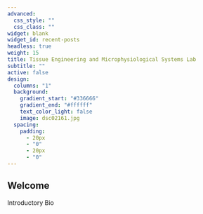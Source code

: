 ```yaml
---
advanced:
  css_style: ""
  css_class: ""
widget: blank
widget_id: recent-posts
headless: true
weight: 15
title: Tissue Engineering and Microphysiological Systems Lab
subtitle: ""
active: false
design:
  columns: "1"
  background:
    gradient_start: "#336666"
    gradient_end: "#ffffff"
    text_color_light: false
    image: dsc02161.jpg
  spacing:
    padding:
      - 20px
      - "0"
      - 20px
      - "0"
---
```

## Welcome

Introductory Bio